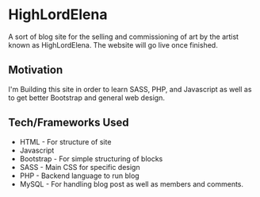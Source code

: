 # HighLordElena
A sort of blog site for the selling and commissioning of art by the artist known as HighLordElena. The website will go live once finished.

## Motivation
I'm Building this site in order to learn SASS, PHP, and Javascript as well as to get better Bootstrap and general web design.

## Tech/Frameworks Used
* HTML - For structure of site
* Javascript
* Bootstrap - For simple structuring of blocks
* SASS - Main CSS for specific design
* PHP - Backend language to run blog
* MySQL - For handling blog post as well as members and comments.
